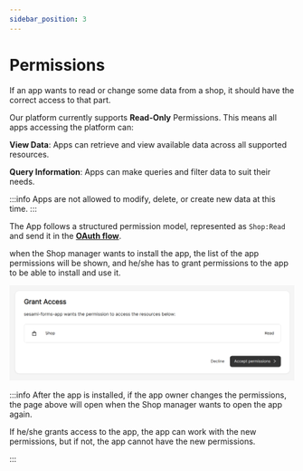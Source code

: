 ```yaml
---
sidebar_position: 3
---
```


# Permissions

If an app wants to read or change some data from a shop, it should have the correct access to that part.

Our platform currently supports **Read-Only** Permissions. This means all apps accessing the platform can:

**View Data**: Apps can retrieve and view available data across all supported resources.

**Query Information**: Apps can make queries and filter data to suit their needs.

:::info
Apps are not allowed to modify, delete, or create new data at this time.
:::

The App follows a structured permission model, represented as `Shop:Read` and send it in the [**OAuth flow**](../3-api-reference/installation-api.md).

when the Shop manager wants to install the app, the list of the app permissions will be shown, and he/she has to grant permissions to the app to be able to install and use it.

![App Message](/img/app-permission-page.png)

:::info
<a>
After the app is installed, if the app owner changes the permissions, the page above will open when the Shop manager wants to open the app again.
</a>
<p>
If he/she grants access to the app, the app can work with the new permissions, but if not, the app cannot have the new permissions.
</p>
:::
